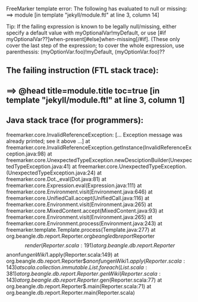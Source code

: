 FreeMarker template error:
The following has evaluated to null or missing:
==> module  [in template "jekyll/module.ftl" at line 3, column 14]

Tip: If the failing expression is known to be legally null/missing, either specify a default value with myOptionalVar!myDefault, or use [#if myOptionalVar??]when-present[#else]when-missing[/#if]. (These only cover the last step of the expression; to cover the whole expression, use parenthessis: (myOptionVar.foo)!myDefault, (myOptionVar.foo)??

The failing instruction (FTL stack trace):
----------
==> @head title=module.title toc=true  [in template "jekyll/module.ftl" at line 3, column 1]
----------

Java stack trace (for programmers):
----------
freemarker.core.InvalidReferenceException: [... Exception message was already printed; see it above ...]
	at freemarker.core.InvalidReferenceException.getInstance(InvalidReferenceException.java:98)
	at freemarker.core.UnexpectedTypeException.newDesciptionBuilder(UnexpectedTypeException.java:41)
	at freemarker.core.UnexpectedTypeException.<init>(UnexpectedTypeException.java:24)
	at freemarker.core.Dot._eval(Dot.java:81)
	at freemarker.core.Expression.eval(Expression.java:111)
	at freemarker.core.Environment.visit(Environment.java:646)
	at freemarker.core.UnifiedCall.accept(UnifiedCall.java:116)
	at freemarker.core.Environment.visit(Environment.java:265)
	at freemarker.core.MixedContent.accept(MixedContent.java:93)
	at freemarker.core.Environment.visit(Environment.java:265)
	at freemarker.core.Environment.process(Environment.java:243)
	at freemarker.template.Template.process(Template.java:277)
	at org.beangle.db.report.Reporter.org$beangle$db$report$Reporter$$render(Reporter.scala:191)
	at org.beangle.db.report.Reporter$$anonfun$genWiki$1.apply(Reporter.scala:149)
	at org.beangle.db.report.Reporter$$anonfun$genWiki$1.apply(Reporter.scala:143)
	at scala.collection.immutable.List.foreach(List.scala:381)
	at org.beangle.db.report.Reporter.genWiki(Reporter.scala:143)
	at org.beangle.db.report.Reporter$.gen(Reporter.scala:77)
	at org.beangle.db.report.Reporter$.main(Reporter.scala:71)
	at org.beangle.db.report.Reporter.main(Reporter.scala)
